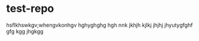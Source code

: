 # test-repo
hsflkhswkgv;whengvkonhgv
hghyghghg
hgh
nnk
jkhjh
kjlkj
jhjhj
jhyutygfghf
gfg
kgg
jhgkgg


